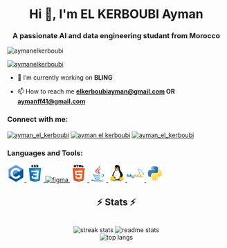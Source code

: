 <h1 align="center">Hi 👋, I'm EL KERBOUBI Ayman</h1>
<h3 align="center">A passionate AI and data engineering studant from Morocco</h3>

<p align="left"> <img src="https://komarev.com/ghpvc/?username=aymanelkerboubi&label=Profile%20views&color=0e75b6&style=flat" alt="aymanelkerboubi" /> </p>

<p align="left"> <a href="https://github.com/ryo-ma/github-profile-trophy"><img src="https://github-profile-trophy.vercel.app/?username=aymanelkerboubi" alt="aymanelkerboubi" /></a> </p>

- 🔭 I’m currently working on **BLING**

- 📫 How to reach me **elkerboubiayman@gmail.com OR aymanff41@gmail.com**

<h3 align="left">Connect with me:</h3>
<p align="left">
<a href="https://twitter.com/ayman_el_kerboubi" target="blank"><img align="center" src="https://raw.githubusercontent.com/rahuldkjain/github-profile-readme-generator/master/src/images/icons/Social/twitter.svg" alt="ayman_el_kerboubi" height="30" width="40" /></a>
<a href="https://linkedin.com/in/ayman el kerboubi" target="blank"><img align="center" src="https://raw.githubusercontent.com/rahuldkjain/github-profile-readme-generator/master/src/images/icons/Social/linked-in-alt.svg" alt="ayman el kerboubi" height="30" width="40" /></a>
<a href="https://instagram.com/ayman_el_kerboubi" target="blank"><img align="center" src="https://raw.githubusercontent.com/rahuldkjain/github-profile-readme-generator/master/src/images/icons/Social/instagram.svg" alt="ayman_el_kerboubi" height="30" width="40" /></a>
</p>

<h3 align="left">Languages and Tools:</h3>
<p align="left"> <a href="https://www.cprogramming.com/" target="_blank" rel="noreferrer"> <img src="https://raw.githubusercontent.com/devicons/devicon/master/icons/c/c-original.svg" alt="c" width="40" height="40"/> </a> <a href="https://www.w3schools.com/css/" target="_blank" rel="noreferrer"> <img src="https://raw.githubusercontent.com/devicons/devicon/master/icons/css3/css3-original-wordmark.svg" alt="css3" width="40" height="40"/> </a> <a href="https://www.figma.com/" target="_blank" rel="noreferrer"> <img src="https://www.vectorlogo.zone/logos/figma/figma-icon.svg" alt="figma" width="40" height="40"/> </a> <a href="https://www.w3.org/html/" target="_blank" rel="noreferrer"> <img src="https://raw.githubusercontent.com/devicons/devicon/master/icons/html5/html5-original-wordmark.svg" alt="html5" width="40" height="40"/> </a> <a href="https://www.java.com" target="_blank" rel="noreferrer"> <img src="https://raw.githubusercontent.com/devicons/devicon/master/icons/java/java-original.svg" alt="java" width="40" height="40"/> </a> <a href="https://www.linux.org/" target="_blank" rel="noreferrer"> <img src="https://raw.githubusercontent.com/devicons/devicon/master/icons/linux/linux-original.svg" alt="linux" width="40" height="40"/> </a> <a href="https://www.mysql.com/" target="_blank" rel="noreferrer"> <img src="https://raw.githubusercontent.com/devicons/devicon/master/icons/mysql/mysql-original-wordmark.svg" alt="mysql" width="40" height="40"/> </a> <a href="https://www.python.org" target="_blank" rel="noreferrer"> <img src="https://raw.githubusercontent.com/devicons/devicon/master/icons/python/python-original.svg" alt="python" width="40" height="40"/> </a> </p>

<h2 align="center">⚡ Stats ⚡</h2>
<br>
<div align="center">
    <img width="390" src="https://streak-stats.demolab.com/?user=aymanelkerboubi&count_private=true&theme=react&border_radius=10" alt="streak stats"/>
    <img width="390" src="https://github-readme-stats.vercel.app/api?username=aymanelkerboubi&count_private=true&include_all_commits=true&show_icons=true&theme=react&rank_icon=github&border_radius=10&cache_seconds=1800" alt="readme stats"/>
    <br/>
    <img width="325" src="https://github-readme-stats.vercel.app/api/top-langs/?username=aymanelkerboubi&hide=HTML&langs_count=8&layout=compact&theme=react&border_radius=10&size_weight=0.5&count_weight=0.5&exclude_repo=github-readme-stats" alt="top langs"/>
</div>


